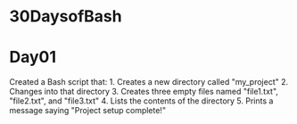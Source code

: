 # 30DaysofBash

<h1>Day01</h1>
Created a Bash script that:
1. Creates a new directory called "my_project"
2. Changes into that directory
3. Creates three empty files named "file1.txt", "file2.txt", and "file3.txt"
4. Lists the contents of the directory
5. Prints a message saying "Project setup complete!"
